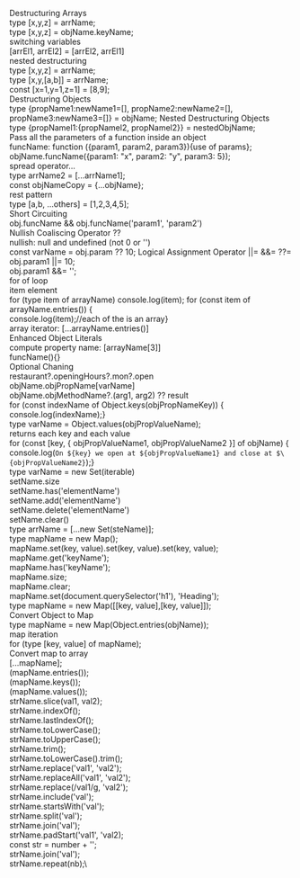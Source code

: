Destructuring Arrays\
type [x,y,z] = arrName;\
type [x,y,z] = objName.keyName;\
switching variables\
[arrEl1, arrEl2] = [arrEl2, arrEl1]\
nested destructuring\
type [x,y,z] = arrName;\
type [x,y,[a,b]] = arrName;\
const [x=1,y=1,z=1] = [8,9];\
Destructuring Objects\
type {propName1:newName1=[], propName2:newName2=[], propName3:newName3=[]} = objName;
Nested Destructuring Objects\
type {propNamel1:{propNamel2, propNamel2}} = nestedObjName;\
Pass all the parameters of a function inside an object\
funcName: function ({param1, param2, param3}){use of params};\
objName.funcName({param1: "x", param2: "y", param3: 5});\
spread operator...\
type arrName2 = [...arrName1];\
const objNameCopy = {...objName};\
rest pattern\
type [a,b, ...others] = [1,2,3,4,5];\
Short Circuiting\
obj.funcName && obj.funcName('param1', 'param2')\
Nullish Coaliscing Operator ??\
nullish: null and undefined (not 0 or '')\
const varName = obj.param ?? 10;
Logical Assignment Operator ||= &&= ??=\
obj.param1 ||= 10;\
obj.param1 &&= '<ANONYMOUS>';\
for of loop\
item element\
for (type item of arrayName) console.log(item);
for (const item of arrayName.entries()) {\
console.log(item);//each of the is an array}\
array iterator: [...arrayName.entries()]\
Enhanced Object Literals\
compute property name: [arrayName[3]]\
funcName(){}\
Optional Chaning\
restaurant?.openingHours?.mon?.open\
objName.objPropName[varName]\
objName.objMethodName?.(arg1, arg2) ?? result\
for (const indexName of Object.keys(objPropNameKey)) {\
console.log(indexName);}\
type varName = Object.values(objPropValueName);\
returns each key and each value\
for (const [key, { objPropValueName1, objPropValueName2 }] of objName) {
console.log(`On ${key} we open at ${objPropValueName1} and close at $\{objPropValueName2}`);}\
type varName = new Set(iterable)\
setName.size\
setName.has('elementName')\
setName.add('elementName')\
setName.delete('elementName')\
setName.clear()\
type arrName = [...new Set(steName)];\
type mapName = new Map();\
mapName.set(key, value).set(key, value).set(key, value);\
mapName.get('keyName');\
mapName.has('keyName');\
mapName.size;\
mapName.clear;\
mapName.set(document.querySelector('h1'), 'Heading');\
type mapName = new Map([[key, value],[key, value]]);\
Convert Object to Map\
type mapName = new Map(Object.entries(objName));\
map iteration\
for (type [key, value] of mapName);\
Convert map to array\
[...mapName];\
(mapName.entries());\
(mapName.keys());\
(mapName.values());\
strName.slice(val1, val2);\
strName.indexOf();\
strName.lastIndexOf();\
strName.toLowerCase();\
strName.toUpperCase();\
strName.trim();\
strName.toLowerCase().trim();\
strName.replace('val1', 'val2');\
strName.replaceAll('val1', 'val2');\
strName.replace(/val1/g, 'val2');\
strName.include('val');\
strName.startsWith('val');\
strName.split('val');\
strName.join('val');\
strName.padStart('val1', 'val2);\
const str = number + '';\
strName.join('val');\
strName.repeat(nb);\
